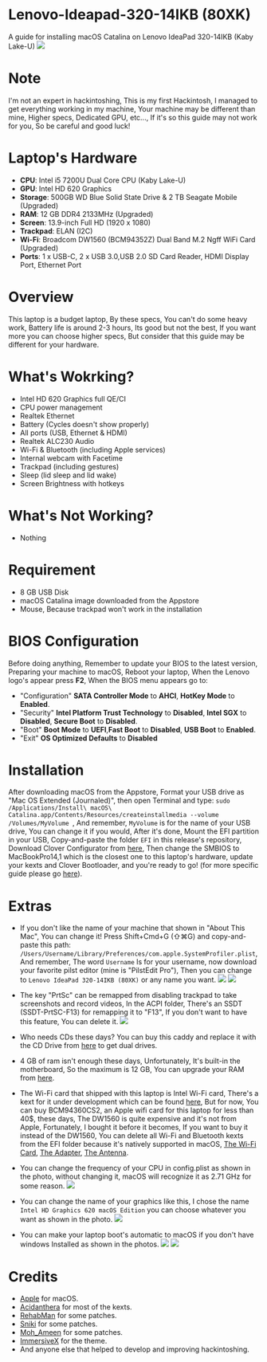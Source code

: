 # Lenovo-Ideapad-320-14IKB (80XK)
A guide for installing macOS Catalina on Lenovo IdeaPad 320-14IKB (Kaby Lake-U)
![](Images/Laptop.png)


# Note 
I'm not an expert in hackintoshing, This is my first Hackintosh, I managed to get everything working in my machine, Your machine may be different than mine, Higher specs, Dedicated GPU, etc..., If it's so this guide may not work for you, So be careful and good luck!

# Laptop's Hardware 
- <b>CPU</b>: Intel i5 7200U Dual Core CPU (Kaby Lake-U)
- <b>GPU</b>: Intel HD 620 Graphics 
- <b>Storage</b>: 500GB WD Blue Solid State Drive & 2 TB Seagate Mobile (Upgraded)
- <b>RAM</b>: 12 GB DDR4 2133MHz (Upgraded)
- <b>Screen</b>: 13.9-inch Full HD (1920 x 1080)
- <b>Trackpad</b>: ELAN (I2C)
- <b>Wi-Fi</b>: Broadcom DW1560 (BCM94352Z) Dual Band M.2 Ngff WiFi Card (Upgraded)
- <b>Ports</b>: 1 x USB-C, 2 x USB 3.0,USB 2.0 SD Card Reader, HDMI Display Port, Ethernet Port

# Overview 
This laptop is a budget laptop, By these specs, You can't do some heavy work, Battery life is around 2-3 hours, Its good but not the best, If you want more you can choose higher specs, But consider that this guide may be different for your hardware.

# What's Wokrking?
- Intel HD 620 Graphics full QE/CI 
- CPU power management 
- Realtek Ethernet 
- Battery (Cycles doesn't show properly)
- All ports (USB, Ethernet & HDMI)
- Realtek ALC230 Audio
- Wi-Fi & Bluetooth (including Apple services)
- Internal webcam with Facetime
- Trackpad (including gestures)
- Sleep (lid sleep and lid wake)
- Screen Brightness with hotkeys

# What's Not Working?
- Nothing

# Requirement 
- 8 GB USB Disk 
- macOS Catalina image downloaded from the Appstore 
- Mouse, Because trackpad won't work in the installation 

# BIOS Configuration
Before doing anything, Remember to update your BIOS to the latest version, Preparing your machine to macOS, Reboot your laptop, When the Lenovo logo's appear press <b>F2</b>, When the BIOS menu appears go to: 
- "Configuration" <b>SATA Controller Mode</b> to <b>AHCI</b>, <b>HotKey Mode</b> to <b>Enabled</b>.
- "Security" <b>Intel Platform Trust Technology</b> to <b>Disabled</b>, <b>Intel SGX</b> to <b>Disabled</b>, <b>Secure Boot</b> to <b>Disabled</b>.
- "Boot" <b>Boot Mode</b> to <b>UEFI</b>,<b>Fast Boot</b> to <b>Disabled</b>, <b>USB Boot</b> to <b>Enabled</b>.
- "Exit" <b>OS Optimized Defaults</b> to <b>Disabled</b>

# Installation
After downloading macOS from the Appstore, Format your USB drive as "Mac OS Extended (Journaled)", then open Terminal and type:
`sudo /Applications/Install\ macOS\ Catalina.app/Contents/Resources/createinstallmedia --volume /Volumes/MyVolume
`, And remember, `MyVolume` is for the name of your USB drive, You can change it if you would, After it's done, Mount the EFI partition in your USB, Copy-and-paste the folder `EFI` in this release's repository, Download Clover Configurator from [here](https://mackie100projects.altervista.org/clover-configurator/), Then change the SMBIOS to MacBookPro14,1 which is the closest one to this laptop's hardware, update your kexts and Clover Bootloader, and you're ready to go! (for more specific guide please go [here](https://hackintosh.gitbook.io/-r-hackintosh-vanilla-desktop-guide/)).

# Extras
- If you don't like the name of your machine that shown in "About This Mac", You can change it! Press Shift+Cmd+G (⇧⌘G) and copy-and-paste this path: `/Users/Username/Library/Preferences/com.apple.SystemProfiler.plist`, And remember, The word `Username` Is for your username, now download your favorite pilst editor (mine is "PilstEdit Pro"), Then you can change to `Lenovo IdeaPad 320-14IKB (80XK)` or any name you want.
![](Images/Edit.png)
![](Images/About_This_Mac.png)

- The key "PrtSc" can be remapped from disabling trackpad to take screenshots and record videos, In the ACPI folder, There's an SSDT (SSDT-PrtSC-F13) for remapping it to "F13", If you don't want to have this feature, You can delete it.
![](Images/Remap.png)
- Who needs CDs these days? You can buy this caddy and replace it with the CD Drive from [here](https://www.aliexpress.com/item/32850001303.html) to get dual drives.
- 4 GB of ram isn't enough these days, Unfortunately, It's built-in the motherboard, So the maximum is 12 GB, You can upgrade your RAM from [here](https://www.amazon.com/Corsair-2133-288-Pin-Memory-CMV8GX4M1A2133C15/dp/B00SV7IILC).
- The Wi-Fi card that shipped with this laptop is Intel Wi-Fi card, There's a kext for it under development which can be found [here](https://github.com/AppleIntelWifi/adapter), But for now, You can buy BCM94360CS2, an Apple wifi card for this laptop for less than 40$, these days, The DW1560 is quite expensive and it's not from Apple, Fortunately, I bought it before it becomes, If you want to buy it instead of the DW1560, You can delete all Wi-Fi and Bluetooth kexts from the EFI folder because it's natively supported in macOS, [The Wi-Fi Card](https://www.aliexpress.com/item/32637520988.html?trace=wwwdetail2mobilesitedetail&spm=a2g0s.9042311.0.0.5e204c4dWDlWnx), [The Adapter](https://www.aliexpress.com/item/4000300306817.html?trace=wwwdetail2mobilesitedetail&trace=wwwdetail2mobilesitedetail&spm=a2g0s.9042311.0.0.5e204c4dWDlWnx), [The Antenna](https://www.aliexpress.com/item/32862630916.html?trace=wwwdetail2mobilesitedetail&spm=a2g0s.9042311.0.0.5e204c4dWDlWnx).
- You can change the frequency of your CPU in config.plist as shown in the photo, without changing it, macOS will recognize it as 2.71 GHz for some reason. 
![](Images/CPU.png)
- You can change the name of your graphics like this, I chose the name `Intel HD Graphics 620 macOS Edition` you can choose whatever you want as shown in the photo.
![](Images/Graphics.png)
- You can make your laptop boot's automatic to macOS if you don't have windows Installed as shown in the photos.
![](Images/Auto1.png)
![](Images/Auto2.png)

# Credits
- [Apple](https://www.apple.com) for macOS.
- [Acidanthera](https://github.com/acidanthera) for most of the kexts.
- [RehabMan](https://github.com/RehabMan) for some patches.
- [Sniki](https://github.com/Sniki) for some patches.
- [Moh_Ameen](https://github.com/ameenjuz) for some patches.
- [ImmersiveX](https://github.com/ImmersiveX) for the theme.
- And anyone else that helped to develop and improving hackintoshing.
